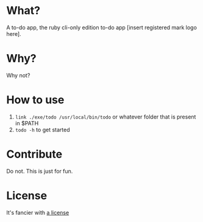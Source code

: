 # What?
A to-do app, the ruby cli-only edition to-do app [insert registered mark logo here].

# Why?
Why not?

# How to use

1. `link ./exe/todo /usr/local/bin/todo` or whatever folder that is present in $PATH
2. `todo -h` to get started

# Contribute
Do not. This is just for fun.

# License
It's fancier with [a license](https://opensource.org/licenses/MIT)
